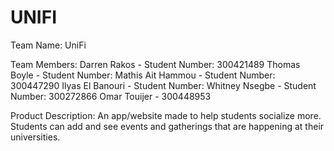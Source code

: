 UNIFI
=====

Team Name: UniFi

Team Members:
Darren Rakos - Student Number: 300421489
Thomas Boyle - Student Number:
Mathis Ait Hammou - Student Number: 300447290
Ilyas El Banouri - Student Number:
Whitney Nsegbe - Student Number: 300272866
Omar Touijer - 300448953

Product Description:
An app/website made to help students socialize more. Students can add and see events and gatherings that are happening at their universities. 
